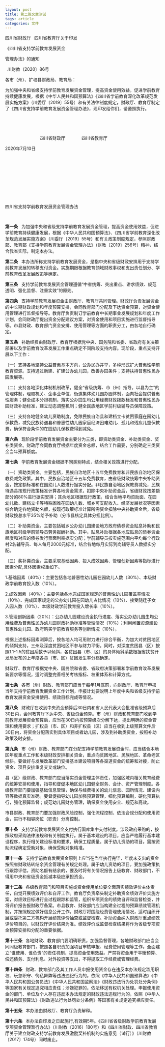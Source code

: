 ```yaml
---
layout: post
title: 第二篇文章测试
tags: article
categories: 文件
---
```


四川省财政厅  四川省教育厅关于印发

《四川省支持学前教育发展资金

管理办法》的通知

 川财教〔2020〕86号


 

各市（州）、扩权县财政局、教育局：

为加强中央和省级支持学前教育发展资金管理，提高资金使用效益，促进学前教育持续健康发展，根据《中华人民共和国预算法》《四川省学前教育深化改革规范发展实施方案》（川委厅〔2019〕55号）和有关法律制度规定，财政厅、教育厅制定了《四川省支持学前教育发展资金管理办法》，现印发给你们，请遵照执行。

 

 

                四川省财政厅        四川省教育厅

2020年7月10日

 

 

 

 

 

四川省支持学前教育发展资金管理办法

 

**第一条**  为加强中央和省级支持学前教育发展资金管理，提高资金使用效益，促进学前教育持续健康发展，根据《中华人民共和国预算法》、《四川省学前教育深化改革规范发展实施方案》（川委厅〔2019〕55号）和有关政策制度规定，参照财政部、教育部《支持学前教育发展资金管理办法》（财教〔2019〕256号）精神，结合我省实际，制定本办法。

**第二条**  本办法所称支持学前教育发展资金，是指中央和省级财政安排用于支持学前教育发展的转移支付资金。实施期限根据教育领域财政事权和支出责任划分、学前教育改革发展政策等确定。

**第三条**  支持学前教育发展资金管理遵循“中省统筹、突出重点、讲求绩效、规范透明、强化监督、注重实效”的原则。

**第四条**  支持学前教育发展资金由财政厅、教育厅共同管理。财政厅负责发展资金的中长期财政规划和年度预算安排，会同教育部门分配及下达资金预算，对资金使用管理进行监督指导等。教育厅负责制订学前教育中长期事业发展规划和年度工作计划，会同财政厅提出资金分配建议方案，对资金使用和项目实施进行监督指导等。市县财政、教育部门资金安排、使用管理等方面的职责分工，由各地自行确定。

**第五条**  补助经费由财政厅、教育厅根据党中央、国务院和省委、省政府有关决策部署以及学前教育改革发展工作重点确定不同阶段支持内容。现阶段，重点支持开展以下工作：

（一）支持各地坚持公益普惠基本方向，公办民办并举，多种形式扩大普惠性学前教育资源。支持通过新建、扩建公办幼儿园，改善办园条件；支持扶持普惠性民办园发展等。

（二）支持各地深化体制机制改革，健全“省级统筹、市（州）指导，以县为主”的管理体制，理顺机关、企事业单位、街道集体幼儿园办园体制，面向社会提供普惠性服务；健全成本分担机制，落实公办园生均公用经费财政拨款标准和普惠性民办园财政补助标准，建立动态调整机制；健全民族地区学前村级辅导员保障政策。

（三）支持各地健全幼儿资助制度，免除民族自治县和建档立卡贫困家庭在园幼儿保教费，减免民族待遇县和普惠性幼儿园家庭经济困难幼儿、孤儿和残疾儿童保教费，确保符合条件的在园幼儿保教费得到减免。

**第六条**  现阶段学前教育发展资金主要分为三类，即资助类资金、补助类资金、奖补类资金。财政厅会同教育厅根据年度资金总额，结合工作需要，分别确定三类资金当年预算额度。

**第七条**  学前教育发展资金根据不同类别特点，结合相关政策进行分配。

（一）资助类资金。主要包括，民族自治地区十五年免费教育和非民族自治地区保教费减免政策。其中，民族自治地区十五年免费教育，由省级财政统筹中央补助资金，按定额标准和在园幼儿人数进行据实分配。非民族自治地区保教费减免，民族待遇县按现行政策标准计算各地资金需求，扣除中央补助资金后，省级财政按差额部分的80%进行据实安排；其余地区根据现行政策，结合当地平均资助面、在园幼儿数、建档立卡等特殊困难在园幼儿数、城乡可支配收入、经济发展状况等因素综合确定各地资助名额，按现行政策标准计算所需资金扣除中央补助资金后，省级财政按总水平35%给予补助（分市县核定具体分担比例）。

（二）补助类资金。主要包括城乡公办幼儿园建设地方政府债券资金贴息补助和民族地区村级学前辅导员劳务报酬补助。其中，贴息补助根据各地应贴息的债券资金额度和对应的债券发行票面利率据实分配；学前辅导员按实施范围内平均每个行政村2名辅导员、每人每月2000元标准，结合各地每月实际到岗辅导员人数据实分配。

（三）奖补类资金。主要采取基础因素、投入成效因素、管理创新因素等指标进行因素分配,具体因素权重如下。

1.基础因素（40%）：主要包括各地普惠性幼儿园在园幼儿人数（30%）、本级财政学前教育投入数（10%）。

2.成效因素（40%）：主要包括各地完成国家规定的普惠性幼儿园覆盖率情况（10%）、完成国家规定的公办幼儿园在园幼儿占比情况（10%）、接受随迁子女入园人数（10%）、本级财政学前教育投入增长率（10%）。

3.管理创新因素（20%）：公办幼儿园建设资金执行进度、落实公办幼儿园生均公用经费及普惠性民办幼儿园财政补助标准等管理情况（10%）；利用闲置资源建设普惠性幼儿园、政府购买学前教育服务等创新情况（10%）。

根据上述指标因素测算后，按各地人均可用财力进行综合平衡，为加大对贫困地区的倾斜支持，三州及深度贫困地区不参与财力平衡。同时，对深度贫困县（区）按照1.1-1.5的贫困系数予以倾斜，各贫困县（市、区）的具体倾斜系数根据省扶贫开发局发布的上年度各县（市、区）贫困发生率分档确定。

财政厅、教育厅根据党中央、国务院和省委、省政府决策部署和学前教育改革发展新要求等情况，适时调整完善相关考核指标、权重体系和计算方式。

**第七条**  各市（州）财政、教育部门应当于每年1月底前，向财政厅、教育厅申报当年支持学前教育发展资金工作计划，申报计划要说明上年度中央和省级支持学前教育发展资金安排使用、绩效目标完成等情况。

**第八条**  财政厅在收到中央资金预算后30日内和省人民代表大会批准省级预算后30日内，会同教育厅下达中央、省级资金预算。市（州）财政和教育部门收到学前教育发展资金预算后，应当在30日内按预算级次分解下达，提出明确的资金管理和使用要求；扩权县（市、区）和非扩权县（区）应当在收到上级预算文件后30日内，将资金分配落实到具体项目或者幼儿园，涉及到补助类资金，按照补助政策及时安排。

**第九条**  市（州）财政、教育部门在分配支持学前教育发展资金时，应当结合本地区年度重点工作和本级财政安排相关资金，重点向贫困地区、民族地区、革命老区倾斜。要做好与发展改革部门安排基本建设项目等各渠道资金的统筹和对接，防止资金、项目安排重复交叉或缺位。

县（区）级财政、教育部门应当落实资金管理主体责任，加强区域内相关教育经费的统筹安排和使用，指导和督促本地区幼儿园健全财务、会计、资产管理制度。各级教育部门要加强基础信息管理，确保与经费相关的幼儿信息、园所情况、建设内容等数据真实准确。要督促指导幼儿园加强预算管理，细化预算编制，硬化预算执行，强化预算监督；规范幼儿园财务管理，确保资金使用安全、规范和高效。

市县财政、教育部门要加强财政风险控制，强化流程控制、依法合规分配和使用资金，实行不相容岗位（职责）分离控制。

**第十条**  支持学前教育发展资金支付执行国库集中支付制度。涉及政府采购的，按照政府采购法律法规和有关制度执行。属于基本建设的项目，应当严格履行基本建设程序，执行相关建设标准和要求，确保工程质量。属于幼儿资助的项目，需按资助流程确定受助对象，确保受助对象精准。

**第十一条**  支持学前教育发展资金原则上应当在当年执行完毕，年度未支出的资金按照省财政结转结余资金管理有关规定处理。属于幼儿资助的项目，要加强政策执行跟踪评估，资助名额有结余的，要及时将有关情况报告上级教育、财政部门，不得用中央和省级资金抵减本级应承担资金。

**第十二条**  各级教育部门和项目实施或资金使用单位要全面落实绩效评价主体责任，自觉开展绩效评价和自评工作。教育厅负责牵头制定补助资金绩效评价实施方案，对绩效目标进行全过程跟踪和监管，组织专项资金的绩效自评和监督检查，并将评价报告报财政厅备案。市县教育、财政部门应当构建全过程的预算绩效管理机制，并按照规定做好信息公开工作。财政厅将围绕经费管理使用情况，适时组织开展或委托第三方机构开展绩效评价抽查或监督检查。补助资金纳入财政厅重点绩效评价项目的，以财政厅评价结果为准。绩效评价或监督检查结果将作为省级专项资金预算安排和分配的重要依据。

**第十三条**  各地财政、教育部门要明确职责，加强监督管理，各地财政部门应当会同同级教育部门，按照各自职责加强项目审核申报、经费使用管理等工作，全面建立“谁使用、谁负责”的责任机制，提高资金使用效益。严禁将资金用于平衡预算、偿还债务、支付利息、对外投资等支出，不得提取工作经费或管理经费。

**第十四条**  财政、教育部门及其工作人员申报使用资金存在违反本办法规定滥用职权、玩忽职守、徇私舞弊等违法违纪行为的，依照《中华人民共和国预算法》《中华人民共和国公务员法》《中华人民共和国监察法》《财政违法行为处罚处分条例》等国家有关规定追究相应责任；涉嫌犯罪的，依法移送有权机关处理。申报使用资金的部门、单位及个人存在违反本办法规定的财政违法违规行为的，依照《中华人民共和国预算法》《财政违法行为处罚处分条例》等国家有关规定追究相应责任。

**第十五条**  本办法由财政厅、教育厅负责解释。

**第十六条**  本办法自印发之日起施行,有效期5年。《四川省省级财政学前教育发展专项资金管理暂行办法》（川财教〔2016〕180号）和《四川省财政、四川省教育厅关于建立财政支持学前教育发展激励奖补机制的实施意见（试行）》（川财教〔2017〕174号）同时废止。

 